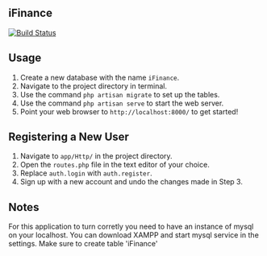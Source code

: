 ## iFinance

[![Build Status](https://travis-ci.org/laravel/framework.svg)](https://travis-ci.org/laravel/framework)

## Usage

1. Create a new database with the name `iFinance`.
2. Navigate to the project directory in terminal.
3. Use the command `php artisan migrate` to set up the tables.
4. Use the command `php artisan serve` to start the web server.
5. Point your web browser to `http://localhost:8000/` to get started!

## Registering a New User

1. Navigate to `app/Http/` in the project directory.
2. Open the `routes.php` file in the text editor of your choice.
3. Replace `auth.login` with `auth.register`.
4. Sign up with a new account and undo the changes made in Step 3.

## Notes

For this application to turn corretly you need to have an instance of mysql on your localhost.
You can download XAMPP and start mysql service in the settings. Make sure to create table 'iFinance'
